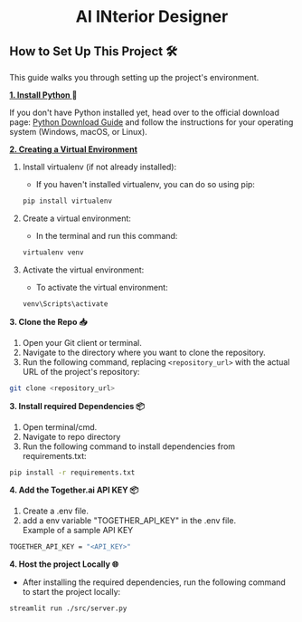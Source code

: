 # <center> AI INterior Designer <center>

## How to Set Up This Project 🛠️

This guide walks you through setting up the project's environment.

**<u>1. Install Python </u>🐍**

If you don't have Python installed yet, head over to the official download page: [Python Download Guide](https://wiki.python.org/moin/BeginnersGuide/Download) and follow the instructions for your operating system (Windows, macOS, or Linux).

**<u>2. Creating a Virtual Environment</u>**

1. Install virtualenv (if not already installed):

   - If you haven't installed virtualenv, you can do so using pip:

   ```bash
   pip install virtualenv
   ```

2. Create a virtual environment:

   - In the terminal and run this command:

   ```bash
   virtualenv venv
   ```

3. Activate the virtual environment:

   - To activate the virtual environment:

   ```bash
   venv\Scripts\activate
   ```

**3. Clone the Repo 📥**

1. Open your Git client or terminal.
2. Navigate to the directory where you want to clone the repository.
3. Run the following command, replacing `<repository_url>` with the actual URL of the project's repository:

```bash
git clone <repository_url>
```

**3. Install required Dependencies 📦**

1. Open terminal/cmd.
2. Navigate to repo directory
3. Run the following command to install dependencies from requirements.txt:

```bash
pip install -r requirements.txt
```

**4. Add the Together.ai API KEY 📦**

1. Create a .env file.
2. add a env variable "TOGETHER_API_KEY" in the .env file.  
    Example of a sample API KEY

```bash
TOGETHER_API_KEY = "<API_KEY>"
```

**4. Host the project Locally 🌐**

- After installing the required dependencies, run the following command to start the project locally:

``` bash
streamlit run ./src/server.py
```
